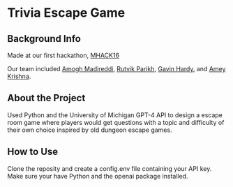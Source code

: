 # Trivia Escape Game

## Background Info
Made at our first hackathon, [MHACK16](https://www.mhacks.org/)

Our team included [Amogh Madireddi](https://github.com/amoghmadireddi), [Rutvik Parikh](https://github.com/rutvikparikh11), [Gavin Hardy](https://github.com/GShane325), and [Amey Krishna](https://github.com/amekrish).

## About the Project

Used Python and the University of Michigan GPT-4 API to design a escape room game where players would get questions with a topic and difficulty of their own choice inspired by old dungeon escape games.

## How to Use

Clone the reposity and create a config.env file containing your API key. Make sure your have Python and the openai package installed.

